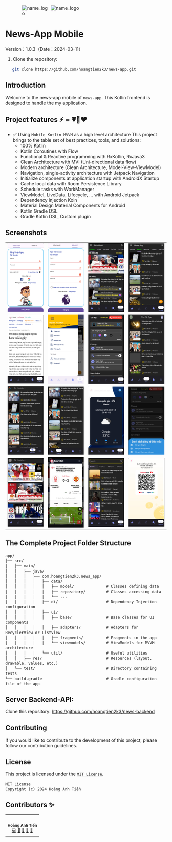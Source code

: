 <div style="display: flex; justify-content: center;">
    <img src="news_app_logo_round.png" alt="name_logo" style="width: 80px; height: auto; margin-right: 10px;" />
    <img src="name_logo.png" alt="name_logo" style="width: 300px; height: auto; margin-right: 10px;" />
</div>

# News-App Mobile

Version：1.0.3（Date：2024-03-11）

1. Clone the repository:

```bash
   git clone https://github.com/hoangtien2k3/news-app.git
```

## Introduction

Welcome to the news-app mobile of `news-app`. This Kotlin frontend is designed to handle the my
application.

## Project features ⚡ = 💗💎❤️

- ✅ Using `Mobile Kotlin MVVM` as a high level architecture
  This project brings to the table set of best practices, tools, and solutions:
    - 100% Kotlin
    - Kotlin Coroutines with Flow
    - Functional & Reactive programming with RxKotlin, RxJava3
    - Clean Architecture with MVI (Uni-directional data flow)
    - Modern architecture (Clean Architecture, Model-View-ViewModel)
    - Navigation, single-activity architecture with Jetpack Navigation
    - Initialize components at application startup with AndroidX Startup
    - Cache local data with Room Persistence Library
    - Schedule tasks with WorkManager
    - ViewModel, LiveData, Lifecycle, ... with Android Jetpack
    - Dependency injection Koin
    - Material Design Material Components for Android
    - Kotlin Gradle DSL
    - Gradle Kotlin DSL, Custom plugin

## Screenshots

|                         |                         |                         |                         |
|:-----------------------:|:-----------------------:|:-----------------------:|:-----------------------:|
| ![](screenshots/1.jpg)  | ![](screenshots/2.jpg)  | ![](screenshots/3.jpg)  | ![](screenshots/4.jpg)  |
| ![](screenshots/5.jpg)  | ![](screenshots/6.jpg)  | ![](screenshots/7.jpg)  | ![](screenshots/8.jpg)  |
| ![](screenshots/9.jpg)  | ![](screenshots/10.jpg) | ![](screenshots/11.jpg) | ![](screenshots/12.jpg) |
| ![](screenshots/13.jpg) | ![](screenshots/14.jpg) | ![](screenshots/15.jpg) | ![](screenshots/16.png) |

## The Complete Project Folder Structure

```text
app/
├── src/
│   ├── main/
│   │   ├── java/
│   │   │   ├── com.hoangtien2k3.news_app/
│   │   │   │   ├── data/
│   │   │   │   │   ├── model/              # Classes defining data
│   │   │   │   │   ├── repository/         # Classes accessing data
│   │   │   │   │   └── ...
│   │   │   │   ├── di/                     # Dependency Injection configuration
│   │   │   │   ├── ui/
│   │   │   │   │   ├── base/               # Base classes for UI components
│   │   │   │   │   ├── adapters/           # Adapters for RecyclerView or ListView
│   │   │   │   │   ├── fragments/          # Fragments in the app
│   │   │   │   │   └── viewmodels/         # ViewModels for MVVM architecture
│   │   │   │   └── util/                   # Useful utilities
│   │   ├── res/                            # Resources (layout, drawable, values, etc.)
│   └── test/                               # Directory containing tests
└── build.gradle                            # Gradle configuration file of the app
```

## Server Backend-API:

Clone this repository: https://github.com/hoangtien2k3/news-backend

## Contributing

If you would like to contribute to the development of this project, please follow our contribution
guidelines.

## License

This project is licensed under the [`MIT License`](LICENSE).

```text
MIT License
Copyright (c) 2024 Hoàng Anh Tiến
```

## Contributors ✨

<!-- ALL-CONTRIBUTORS-LIST:START - Do not remove or modify this section -->
<!-- prettier-ignore-start -->
<!-- markdownlint-disable -->
<table>
  <tr>
    <td align="center"><a href="https://www.linkedin.com/in/hoangtien2k3/"><img src="https://avatars.githubusercontent.com/u/122768076?v=4?s=100" width="100px;" alt=""/><br /><sub><b>Hoàng Anh Tiến</b></sub></a><br /><a href="https://github.com/hoangtien2k3/news-app/commits?author=hoc081098" title="Code">💻</a> <a href="#maintenance-hoangtien2k3" title="Maintenance">🚧</a> <a href="#ideas-hoangtien2k3" title="Ideas, Planning, & Feedback">🤔</a> <a href="#design-hoangtien2k3" title="Design">🎨</a> <a href="https://github.com/hoangtien2k3/news-app/issues?q=author%hoangtien2k3" title="Bug reports">🐛</a></td>
  </tr>
</table>

<!-- markdownlint-restore -->
<!-- prettier-ignore-end -->

<!-- ALL-CONTRIBUTORS-LIST:END -->

